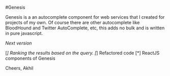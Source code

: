 #Genesis

Genesis is a an autocomplete component for web services that I created for projects of my own. 
Of course there are other autocomplete like BloodHound and Twitter AutoComplete, etc, this adds no bulk and is written in pure javascript.

*Next version*

[*] Ranking the results based on the query.
[*] Refactored code
[*] ReactJS components of Genesis

Cheers,
Akhil
